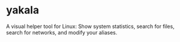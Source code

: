 # yakala
A visual helper tool for Linux: Show system statistics, search for files, search for networks, and modify your aliases.
